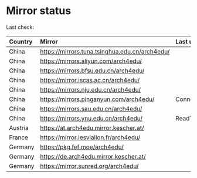 <script src="./time.js"></script>
# Mirror status
Last check: <script type="text/javascript">localize(1678544177.7895796);</script>

|Country|Mirror|Last update|
|:------|:-----|:----------|
|China|https://mirrors.tuna.tsinghua.edu.cn/arch4edu/|<script type="text/javascript">localize(1678516475);</script>|
|China|https://mirrors.aliyun.com/arch4edu/|<script type="text/javascript">localize(1678473119);</script>|
|China|https://mirrors.bfsu.edu.cn/arch4edu/|<script type="text/javascript">localize(1678516475);</script>|
|China|https://mirror.iscas.ac.cn/arch4edu/|<script type="text/javascript">localize(1678516475);</script>|
|China|https://mirrors.nju.edu.cn/arch4edu/|<script type="text/javascript">localize(1678516475);</script>|
|China|https://mirrors.pinganyun.com/arch4edu/|ConnectionError|
|China|https://mirrors.sau.edu.cn/arch4edu/|<script type="text/javascript">localize(1673850842);</script>|
|China|https://mirrors.ynu.edu.cn/arch4edu/|ReadTimeout|
|Austria|https://at.arch4edu.mirror.kescher.at/|<script type="text/javascript">localize(1678516475);</script>|
|France|https://mirror.lesviallon.fr/arch4edu/|<script type="text/javascript">localize(1678516475);</script>|
|Germany|https://pkg.fef.moe/arch4edu/|<script type="text/javascript">localize(1678516475);</script>|
|Germany|https://de.arch4edu.mirror.kescher.at/|<script type="text/javascript">localize(1678516475);</script>|
|Germany|https://mirror.sunred.org/arch4edu/|<script type="text/javascript">localize(1678516475);</script>|

<script src="./tablefilter/tablefilter.js"></script>
<script src="./table.js"></script>